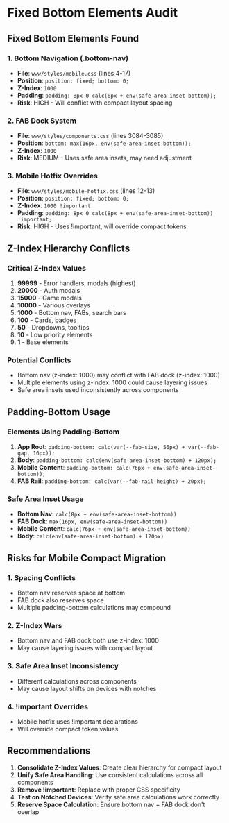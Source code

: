 # Fixed Bottom Elements Audit

## Fixed Bottom Elements Found

### 1. Bottom Navigation (.bottom-nav)
- **File**: `www/styles/mobile.css` (lines 4-17)
- **Position**: `position: fixed; bottom: 0;`
- **Z-Index**: `1000`
- **Padding**: `padding: 8px 0 calc(8px + env(safe-area-inset-bottom));`
- **Risk**: HIGH - Will conflict with compact layout spacing

### 2. FAB Dock System
- **File**: `www/styles/components.css` (lines 3084-3085)
- **Position**: `bottom: max(16px, env(safe-area-inset-bottom));`
- **Z-Index**: `1000`
- **Risk**: MEDIUM - Uses safe area insets, may need adjustment

### 3. Mobile Hotfix Overrides
- **File**: `www/styles/mobile-hotfix.css` (lines 12-13)
- **Position**: `position: fixed; bottom: 0;`
- **Z-Index**: `1000 !important`
- **Padding**: `padding: 8px 0 calc(8px + env(safe-area-inset-bottom)) !important;`
- **Risk**: HIGH - Uses !important, will override compact tokens

## Z-Index Hierarchy Conflicts

### Critical Z-Index Values
1. **99999** - Error handlers, modals (highest)
2. **20000** - Auth modals
3. **15000** - Game modals
4. **10000** - Various overlays
5. **1000** - Bottom nav, FABs, search bars
6. **100** - Cards, badges
7. **50** - Dropdowns, tooltips
8. **10** - Low priority elements
9. **1** - Base elements

### Potential Conflicts
- Bottom nav (z-index: 1000) may conflict with FAB dock (z-index: 1000)
- Multiple elements using z-index: 1000 could cause layering issues
- Safe area insets used inconsistently across components

## Padding-Bottom Usage

### Elements Using Padding-Bottom
1. **App Root**: `padding-bottom: calc(var(--fab-size, 56px) + var(--fab-gap, 16px));`
2. **Body**: `padding-bottom: calc(env(safe-area-inset-bottom) + 120px);`
3. **Mobile Content**: `padding-bottom: calc(76px + env(safe-area-inset-bottom));`
4. **FAB Rail**: `padding-bottom: calc(var(--fab-rail-height) + 20px);`

### Safe Area Inset Usage
- **Bottom Nav**: `calc(8px + env(safe-area-inset-bottom))`
- **FAB Dock**: `max(16px, env(safe-area-inset-bottom))`
- **Mobile Content**: `calc(76px + env(safe-area-inset-bottom))`
- **Body**: `calc(env(safe-area-inset-bottom) + 120px)`

## Risks for Mobile Compact Migration

### 1. Spacing Conflicts
- Bottom nav reserves space at bottom
- FAB dock also reserves space
- Multiple padding-bottom calculations may compound

### 2. Z-Index Wars
- Bottom nav and FAB dock both use z-index: 1000
- May cause layering issues with compact layout

### 3. Safe Area Inset Inconsistency
- Different calculations across components
- May cause layout shifts on devices with notches

### 4. !important Overrides
- Mobile hotfix uses !important declarations
- Will override compact token values

## Recommendations

1. **Consolidate Z-Index Values**: Create clear hierarchy for compact layout
2. **Unify Safe Area Handling**: Use consistent calculations across all components
3. **Remove !important**: Replace with proper CSS specificity
4. **Test on Notched Devices**: Verify safe area calculations work correctly
5. **Reserve Space Calculation**: Ensure bottom nav + FAB dock don't overlap
